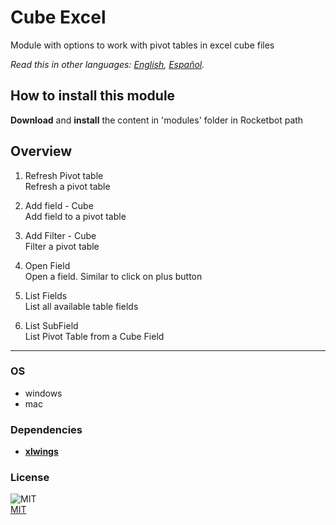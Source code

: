 # Cube Excel
  
Module with options to work with pivot tables in excel cube files  

*Read this in other languages: [English](README.md), [Español](README.es.md).*

## How to install this module
  
__Download__ and __install__ the content in 'modules' folder in Rocketbot path  



## Overview


1. Refresh Pivot table  
Refresh a pivot table

2. Add field - Cube  
Add field to a pivot table

3. Add Filter - Cube  
Filter a pivot table

4. Open Field  
Open a field. Similar to click on plus button

5. List Fields  
List all available table fields

6. List SubField  
List Pivot Table from a Cube Field  




----
### OS

- windows
- mac

### Dependencies
- [**xlwings**](https://pypi.org/project/xlwings/)
### License
  
![MIT](https://camo.githubusercontent.com/107590fac8cbd65071396bb4d04040f76cde5bde/687474703a2f2f696d672e736869656c64732e696f2f3a6c6963656e73652d6d69742d626c75652e7376673f7374796c653d666c61742d737175617265)  
[MIT](http://opensource.org/licenses/mit-license.ph)